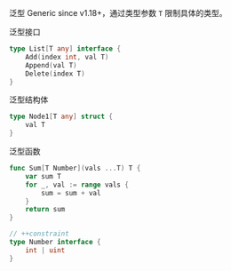 泛型 Generic since v1.18+，通过类型参数 `T` 限制具体的类型。

泛型接口

```go
type List[T any] interface {
	Add(index int, val T)
	Append(val T)
	Delete(index T)
}
```

泛型结构体

```go
type Node1[T any] struct {
	val T
}
```

泛型函数

```go
func Sum[T Number](vals ...T) T {
	var sum T
	for _, val := range vals {
		sum = sum + val
	}
	return sum
}

// ++constraint
type Number interface {
	int | uint
}
```

